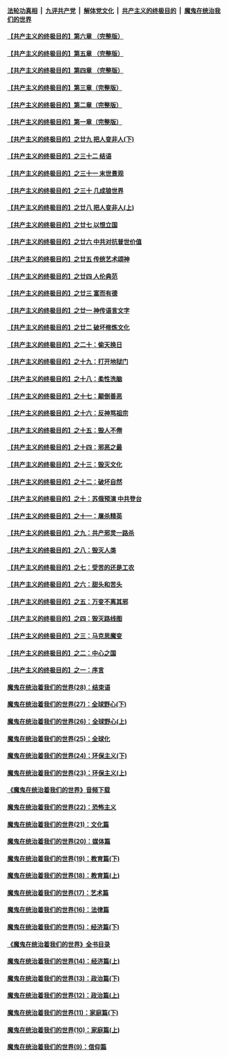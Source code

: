 ####  [法轮功真相](../../../../basic/blob/master/README.md?t=05290301) &nbsp;|&nbsp; [九评共产党](../../../../9ping.md/blob/master/README.md?t=05290301) &nbsp;|&nbsp; [解体党文化](../../../../jtdwh.md/blob/master/README.md?t=05290301)  &nbsp;|&nbsp; [共产主义的终极目的](../../../../gczydzjmd.md/blob/master/README.md?t=05290301) &nbsp;|&nbsp; [魔鬼在统治我们的世界](../../../../mgztzwmdsj.md/blob/master/README.md?t=05290301) 

#### [【共产主义的终极目的】第六章 （完整版）](../pages/nsc422/n11428913.md?t=05290301) 

#### [【共产主义的终极目的】第五章 （完整版）](../pages/nsc422/n11428912.md?t=05290301) 

#### [【共产主义的终极目的】第四章 （完整版）](../pages/nsc422/n11428907.md?t=05290301) 

#### [【共产主义的终极目的】第三章（完整版）](../pages/nsc422/n11428848.md?t=05290301) 

#### [【共产主义的终极目的】第二章（完整版）](../pages/nsc422/n11428831.md?t=05290301) 

#### [【共产主义的终极目的】第一章（完整版）](../pages/nsc422/n11417651.md?t=05290301) 

#### [【共产主义的终极目的】之廿九 把人变非人(下)](../pages/nsc422/n11344140.md?t=05290301) 

#### [【共产主义的终极目的】之三十二 结语](../pages/nsc422/n11360535.md?t=05290301) 

#### [【共产主义的终极目的】之三十一 末世景观](../pages/nsc422/n11351129.md?t=05290301) 

#### [【共产主义的终极目的】之三十 几成狼世界](../pages/nsc422/n11348280.md?t=05290301) 

#### [【共产主义的终极目的】之廿八 把人变非人(上)](../pages/nsc422/n11340492.md?t=05290301) 

#### [【共产主义的终极目的】之廿七 以恨立国](../pages/nsc422/n11336944.md?t=05290301) 

#### [【共产主义的终极目的】之廿六 中共对抗普世价值](../pages/nsc422/n11324785.md?t=05290301) 

#### [【共产主义的终极目的】之廿五 传统艺术颂神](../pages/nsc422/n11296396.md?t=05290301) 

#### [【共产主义的终极目的】之廿四 人伦典范](../pages/nsc422/n11296397.md?t=05290301) 

#### [【共产主义的终极目的】之廿三 富而有德](../pages/nsc422/n11283598.md?t=05290301) 

#### [【共产主义的终极目的】之廿一 神传语言文字](../pages/nsc422/n11263265.md?t=05290301) 

#### [【共产主义的终极目的】之廿二 破坏修炼文化](../pages/nsc422/n11245728.md?t=05290301) 

#### [【共产主义的终极目的】之二十：偷天换日](../pages/nsc422/n11238846.md?t=05290301) 

#### [【共产主义的终极目的】之十九：打开地狱门](../pages/nsc422/n11206376.md?t=05290301) 

#### [【共产主义的终极目的】之十八：柔性洗脑](../pages/nsc422/n11199994.md?t=05290301) 

#### [【共产主义的终极目的】之十七：颠倒善恶](../pages/nsc422/n11179782.md?t=05290301) 

#### [【共产主义的终极目的】之十六：反神骂祖宗](../pages/nsc422/n11166798.md?t=05290301) 

#### [【共产主义的终极目的】之十五：毁人不倦](../pages/nsc422/n11166792.md?t=05290301) 

#### [【共产主义的终极目的】之十四：邪恶之最](../pages/nsc422/n11150249.md?t=05290301) 

#### [【共产主义的终极目的】之十三：毁灭文化](../pages/nsc422/n11135227.md?t=05290301) 

#### [【共产主义的终极目的】之十二：破坏自然](../pages/nsc422/n11135214.md?t=05290301) 

#### [【共产主义的终极目的】之十：苏俄预演 中共登台](../pages/nsc422/n11118424.md?t=05290301) 

#### [【共产主义的终极目的】之十一：屠杀精英](../pages/nsc422/n11118442.md?t=05290301) 

#### [【共产主义的终极目的】之九：共产邪灵一路杀](../pages/nsc422/n11114139.md?t=05290301) 

#### [【共产主义的终极目的】之八：毁灭人类](../pages/nsc422/n11108503.md?t=05290301) 

#### [【共产主义的终极目的】之七：受苦的还是工农](../pages/nsc422/n11101809.md?t=05290301) 

#### [【共产主义的终极目的】之六：甜头和苦头](../pages/nsc422/n11096971.md?t=05290301) 

#### [【共产主义的终极目的】之五：万变不离其邪](../pages/nsc422/n11091285.md?t=05290301) 

#### [【共产主义的终极目的】之四：毁灭路线图](../pages/nsc422/n11086284.md?t=05290301) 

#### [【共产主义的终极目的】之三：马克思魔变](../pages/nsc422/n11061941.md?t=05290301) 

#### [【共产主义的终极目的】之二：中心之国](../pages/nsc422/n11047728.md?t=05290301) 

#### [【共产主义的终极目的】之一：序言](../pages/nsc422/n11086077.md?t=05290301) 

#### [魔鬼在统治着我们的世界(28)：结束语](../pages/nsc422/n10936246.md?t=05290301) 

#### [魔鬼在统治着我们的世界(27)：全球野心(下)](../pages/nsc422/n10928319.md?t=05290301) 

#### [魔鬼在统治着我们的世界(26)：全球野心(上)](../pages/nsc422/n10900318.md?t=05290301) 

#### [魔鬼在统治着我们的世界(25)：全球化](../pages/nsc422/n10788205.md?t=05290301) 

#### [魔鬼在统治着我们的世界(24)：环保主义(下)](../pages/nsc422/n10695307.md?t=05290301) 

#### [魔鬼在统治着我们的世界(23)：环保主义(上)](../pages/nsc422/n10688613.md?t=05290301) 

#### [《魔鬼在统治着我们的世界》音频下载](../pages/nsc422/n10635553.md?t=05290301) 

#### [魔鬼在统治着我们的世界(22)：恐怖主义](../pages/nsc422/n10614727.md?t=05290301) 

#### [魔鬼在统治着我们的世界(21)：文化篇](../pages/nsc422/n10597706.md?t=05290301) 

#### [魔鬼在统治着我们的世界(20)：媒体篇](../pages/nsc422/n10586579.md?t=05290301) 

#### [魔鬼在统治着我们的世界(19)：教育篇(下)](../pages/nsc422/n10564808.md?t=05290301) 

#### [魔鬼在统治着我们的世界(18)：教育篇(上)](../pages/nsc422/n10526970.md?t=05290301) 

#### [魔鬼在统治着我们的世界(17)：艺术篇](../pages/nsc422/n10499093.md?t=05290301) 

#### [魔鬼在统治着我们的世界(16)：法律篇](../pages/nsc422/n10485969.md?t=05290301) 

#### [魔鬼在统治着我们的世界(15)：经济篇(下)](../pages/nsc422/n10469975.md?t=05290301) 

#### [《魔鬼在统治着我们的世界》全书目录](../pages/nsc422/n10464261.md?t=05290301) 

#### [魔鬼在统治着我们的世界(14)：经济篇(上)](../pages/nsc422/n10457370.md?t=05290301) 

#### [魔鬼在统治着我们的世界(13)：政治篇(下)](../pages/nsc422/n10448270.md?t=05290301) 

#### [魔鬼在统治着我们的世界(12)：政治篇(上)](../pages/nsc422/n10444576.md?t=05290301) 

#### [魔鬼在统治着我们的世界(11)：家庭篇(下)](../pages/nsc422/n10440961.md?t=05290301) 

#### [魔鬼在统治着我们的世界(10)：家庭篇(上)](../pages/nsc422/n10435448.md?t=05290301) 

#### [魔鬼在统治着我们的世界(9)：信仰篇](../pages/nsc422/n10432159.md?t=05290301) 

